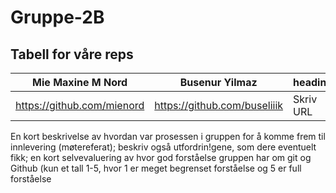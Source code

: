 # Gruppe-2B
## Tabell for våre reps

| Mie Maxine M Nord | Busenur Yilmaz  | heading | Martin Ore Hovland | heading | heading |
| --- | --- | --- | --- | --- | --- |
| https://github.com/mienord | https://github.com/buseliiik | Skriv URL |  https://github.com/MartinOHovland | Skriv URL | Skriv URL |


 En kort beskrivelse av hvordan var prosessen i gruppen for å komme frem til innlevering (møtereferat); beskriv også utfordrin!gene, som dere eventuelt fikk; en kort selvevaluering av hvor god forståelse gruppen har om git og Github (kun et tall 1-5, hvor 1 er meget begrenset forståelse og 5 er full forståelse
